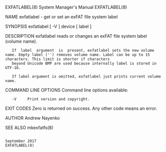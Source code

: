 EXFATLABEL(8)                                                                    System Manager's Manual                                                                    EXFATLABEL(8)

NAME
       exfatlabel - get or set an exFAT file system label

SYNOPSIS
       exfatlabel [ -V ] device [ label ]

DESCRIPTION
       exfatlabel reads or changes an exFAT file system label (volume name).

       If  label  argument  is  present, exfatlabel sets the new volume name. Empty label ('') removes volume name. Label can be up to 15 characters. This limit is shorter if characters
       beyond Unicode BMP are used because internally label is stored in UTF-16.

       If label argument is omitted, exfatlabel just prints current volume name.

COMMAND LINE OPTIONS
       Command line options available:

       -V     Print version and copyright.

EXIT CODES
       Zero is returned on success. Any other code means an error.

AUTHOR
       Andrew Nayenko

SEE ALSO
       mkexfatfs(8)

                                                                                      September 2017                                                                        EXFATLABEL(8)
